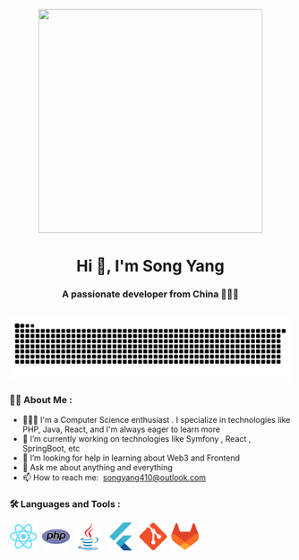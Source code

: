 <p align="Center" ><img src="https://octodex.github.com/images/daftpunktocat-thomas.gif" height="400px" width ="400px"></p>

<h1 align="Center">
<h1 align="center">Hi 👋, I'm Song Yang</h1>
<h3 align="center">A passionate developer from China 🏃🏻‍♂️</h3></h1>
<br>

<picture>
  <source
    media="(prefers-color-scheme: dark)"
    srcset="https://github.com/pistachio214/pistachio214/blob/output/github-contribution-grid-snake.svg"
  />
  <source
    media="(prefers-color-scheme: light)"
    srcset="https://github.com/pistachio214/pistachio214/blob/output/github-contribution-grid-snake.svg"
  />
  <img
    alt="github contribution grid snake animation"
    src="https://github.com/pistachio214/pistachio214/blob/output/github-contribution-grid-snake.svg"
  />
</picture>


### 👨‍💻  About Me :
- 👨🏻‍💻 I'm a Computer Science enthusiast . I specialize in technologies like PHP, Java, React, and I'm always eager to learn more 
- 🌱 I’m currently working on technologies like Symfony , React , SpringBoot, etc
- 🤔 I’m looking for help in learning about Web3 and Frontend
- 💬 Ask me about anything and everything 
- 📫 How to reach me: &nbsp;songyang410@outlook.com



### 🛠️  Languages and Tools :
<div>
<img src="https://github.com/devicons/devicon/blob/master/icons/react/react-original.svg" title="React" alt="React" width="50" height="50"/>&nbsp;
<img src="https://github.com/devicons/devicon/blob/master/icons/php/php-original.svg" title="PHP" alt="PHP" width="50" height="50"/>&nbsp;
<img src="https://github.com/devicons/devicon/blob/master/icons/java/java-original.svg" title="Java" alt="Java" width="50" height="50"/>&nbsp;
<img src="https://github.com/devicons/devicon/blob/master/icons/flutter/flutter-original.svg" title="Flutter" alt="Flutter" width="50" height="50"/>&nbsp;
<img src="https://github.com/devicons/devicon/blob/master/icons/git/git-original.svg" title="git" alt="git" width="50" height="50"/>&nbsp;
<img src="https://github.com/devicons/devicon/blob/master/icons/gitlab/gitlab-original.svg" title="gitlab" alt="gitlab" width="50" height="50"/>&nbsp;

</div>